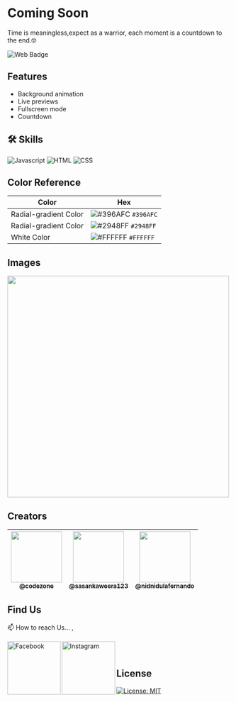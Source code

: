 # Coming Soon

Time is meaningless,expect as a warrior, each moment is a countdown to the end.🤓

![Web Badge](https://img.shields.io/badge/DBroCode-web-orange.svg)

## Features

- Background animation
- Live previews
- Fullscreen mode
- Countdown

## 🛠 Skills

![Javascript](https://img.shields.io/badge/JavaScript-323330?style=for-the-badge&logo=javascript&logoColor=F7DF1E)
![HTML](https://img.shields.io/badge/HTML5-E34F26?style=for-the-badge&logo=html5&logoColor=white)
![CSS](https://img.shields.io/badge/CSS3-1572B6?style=for-the-badge&logo=css3&logoColor=white)

## Color Reference

| Color                 | Hex                                                                    |
| --------------------- | ---------------------------------------------------------------------- |
| Radial-gradient Color | ![#396AFC](https://via.placeholder.com/15/396AFC/396AFC.png) `#396AFC` |
| Radial-gradient Color | ![#2948FF](https://via.placeholder.com/15/2948FF/2948FF.png) `#2948FF` |
| White Color           | ![#FFFFFF](https://via.placeholder.com/15/FFFFFF/FFFFFF.png) `#FFFFFF` |

## Images

<img width="500px" src="https://github.com/CodeZoneTech/DBroCode/blob/main/Design%2004/IMG/img.png">

## Creators

| [<img src="https://github.com/CodeZoneTech.png?size=250" width="115"><br><sub>@codezone</sub>](https://github.com/CodeZoneTech) | [<img  src="https://github.com/sasankaweera123.png?size=115" width="115"><br><sub>@sasankaweera123</sub>](https://github.com/sasankaweera123) | [<img  src="https://github.com/nidnidulafernando.png?size=115" width="115"><br><sub>@nidnidulafernando</sub>](https://github.com/nidnidulafernando) |
| :-----------------------------------------------------------------------------------------------------------------------------: | :-------------------------------------------------------------------------------------------------------------------------------------------: | :-------------------------------------------------------------------------------------------------------------------------------------------------: |

## Find Us

📫 How to reach Us... , </br></br>
<a href="https://www.facebook.com/CodeZone-107084475018756/">
<img align="left" alt="Facebook" width="120px" src="https://img.shields.io/badge/Facebook-1877F2?style=for-the-badge&logo=facebook&logoColor=white" />
</a>
<a href="https://www.instagram.com/d_bro_code/">
<img align="left" alt="Instagram" width="120px" src="https://img.shields.io/badge/Instagram-E4405F?style=for-the-badge&logo=instagram&logoColor=white" />
</a>

</br>

## License

[![License: MIT](https://img.shields.io/badge/License-MIT-yellow.svg)](https://opensource.org/licenses/MIT)
